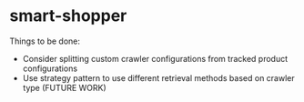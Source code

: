smart-shopper
=============

Things to be done:

  - Consider splitting custom crawler configurations from tracked product configurations
  - Use strategy pattern to use different retrieval methods based on crawler type (FUTURE WORK)